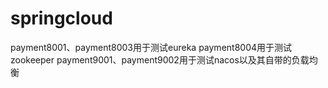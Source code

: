 # springcloud
payment8001、payment8003用于测试eureka
payment8004用于测试zookeeper
payment9001、payment9002用于测试nacos以及其自带的负载均衡
